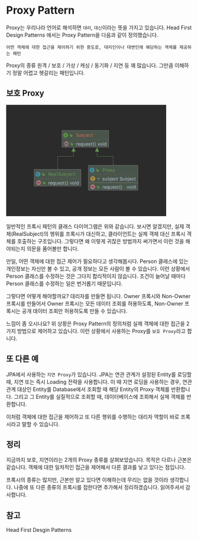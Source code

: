 # Proxy Pattern

Proxy는 우리나라 언어로 해석하면 `대리`, `대신`이라는 뜻을 가지고 있습니다. Head First Design Patterns 에서는 Proxy Pattern을 다음과 같이 정의했습니다.

`어떤 객체에 대한 접근을 제어하기 위한 용도로, 대리인이나 대변인에 해당하는 객체를 제공하는 패턴`

Proxy의 종류 원격 / 보호 / 가상 / 캐싱 / 동기화 / 지연 둥 꽤 많습니다. 그만큼 이해하기 정말 어렵고 헷갈리는 패턴입니다.

## 보호 Proxy

<img src="../../resource/image/uml-proxy.png" height='300px'>

일반적인 프록시 패턴의 클래스 다이어그램은 위와 같습니다. 보시면 알겠지만, 실제 객체(RealSubject)의 행위를 프록시가 대신하고, 클라이언트는 실제 객체 대신 프록시 객체를 호출하는 구조입니다. 그렇다면 왜 이렇게 귀찮은 방법까지 써가면서 이런 것을 해야되는지 의문을 품어볼만 합니다.

만일, 어떤 객체에 대한 접근 제어가 필요하다고 생각해봅시다. Person 클래스에 있는 개인정보는 자신만 볼 수 있고, 공개 정보는 모든 사람이 볼 수 있습니다. 이런 상황에서 Person 클래스를 수정하는 것은 그다지 합리적이지 않습니다. 조건이 늘어날 때마다 Person 클래스를 수정하는 일은 번거롭기 때문입니다.

그렇다면 어떻게 해야할까요? 대리자를 만들면 됩니다. Owner 프록시와 Non-Owner 프록시를 만들어서 Owner 프록시는 모든 데이터 조회를 허용하도록, Non-Owner 프록시는 공개 데이터 조회만 허용하도록 만들 수 있습니다. 

느낌이 좀 오시나요? 위 상황은 Proxy Pattern의 정의처럼 실제 객체에 대한 접근을 2가지 방법으로 제어하고 있습니다. 이런 상황에서 사용하는 Proxy를 `보호 Proxy`라고 합니다.

## 또 다른 예

JPA에서 사용하는 `지연 Proxy`가 있습니다. JPA는 연관 관계가 설정된 Entity를 로딩할 때, 지연 또는 즉시 Loading 전략을 사용합니다. 이 때 지연 로딩을 사용하는 경우, 연관관계 대상인 Entity를 Database에서 조회할 때 해당 Entity의 Proxy 객체를 반환합니다. 그리고 그 Entity를 실질적으로 조회할 때, 데이터베이스에 조회해서 실제 객체를 반환합니다.

이처럼 객체에 대한 접근을 제어하고 또 다른 행위를 수행하는 대리자 역할이 바로 프록시라고 말할 수 있습니다.

## 정리

지금까지 보호, 지연이라는 2개의 Proxy 종류를 살펴보았습니다. 목적은 다르나 근본은 같습니다. 객체에 대한 일차적인 접근을 제어해서 다른 결과를 낳고 있다는 점입니다.

프록시의 종류는 많지만, 근본만 알고 있다면 이해하는데 무리는 없을 것이라 생각합니다. 나중에 또 다른 종류의 프록시를 접한다면 추가해서 정리하겠습니다. 읽어주셔서 감사합니다.

## 참고

Head First Desgin Patterns
